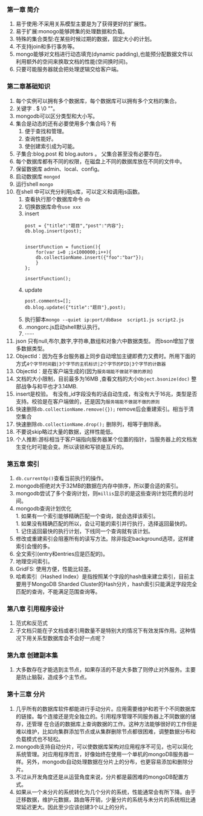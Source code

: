 ###  第一章 简介   
1. 易于使用:不采用关系模型主要是为了获得更好的扩展性。    
1. 易于扩展:monogo能够跨集的处理数据和负载。   
1. 特殊的集合类型:在某些时候过期的数据，固定大小的计划。    
1. 不支持join和多行事务等。    
1. mongo能够对文档进行动态填充(dynamic padding),也能预分配数据文件以利用额外的空间来换取文档的性能(空间换时间)。    
1. 只要可能服务器就会把处理逻辑交给客户端。 

### 第二章基础知识    
1. 每个实例可以拥有多个数据库，每个数据库可以拥有多个文档的集合。    
1. 关键字  . $ \0 ""。   
1. mongodb可以区分类型和大小写。    
1. 集合是动态的还有必要使用多个集合吗？有
    1. 便于查找和管理。   
    1. 查询性能好。   
    1. 使创建索引成为可能。   
1. 子集合:blog.post 和 blog.autors 。 父集合甚至没有必要存在。   
1. 每个数据库都有不同的权限，在磁盘上不同的数据库放在不同的文件中。   
1. 保留数据库 admin、local、config。   
1. 启动数据库  `mongod`   
1. 运行shell `mongo`   
1. 在shell 中可以充分利用js库，可以定义和调用js函数。     
    1. 查看执行那个数据库命令 `db`   
    1. 切换数据库命令`use xxx`   
    1. insert    
        ```
        post = {"title":"题目","post":"内容"};
        db.blog.insert(post);
        
        
        insertFunction = function(){
            for(var i=0 ;i<1000000;i++){
            db.collectionName.insert({"foo":"bar"});
            }
        };
          
        insertFunction();
        ```  
     1. update   
        ```
        post.comments=[];    
        db.blog.update({"title":"题目"},post);
        
        ```   
     1. 执行脚本`mongo --quiet ip:port/dbBase  script1.js script2.js`    
     1. .mongorc.js启动shell默认执行。   
     1. ······
1. json 只有null,布尔,数字,字符串,数组和对象六中数据类型。 而bson增加了很多数据类型。      
1. ObjectId：因为在多台服务器上同步自动增加主键即费力又费时。所用下面的方式`4个字节时间戳|3个字节的主机标识|2个字节的PID|3个字节的计数器`        
1. ObjectId：是在客户端生成的(因为`服务端能不做就不做的原则`)      
1. 文档的大小限制，目前最多为16MB  ,查看文档的大小`Object.bsonize(doc)` 整部战争与和平也才3.14MB.   
1. insert是校验。 有没有_id字段没有的话自动生成，有没有大于16兆，类型是否支持。校验是在客户端做的，还是因为`服务端能不做就不做的原则`    
1. 快速删除`db.collectionName.remove({});`    remove后会重建索引。相当于清空集合     
1. 快速删除`db.collectionName.drop();` 删除列，相等于删除表。   
1. 不要说skip略过大量的数据，这样性能低。   
1. 个人推断:游标相当于客户端指向服务器某个位置的指针，当服务器上的文档发生变化时可能会变。所以读锁和写锁是互斥的。   

### 第五章 索引   
1. `db.currentOp()`查看当前执行的操作。   
1. mongodb拒绝对大于32MB的数据在内存中排序，所以要合适的索引。    
1. mongodb尝试了多个查询计划，则`millis`显示的是这些查询计划花费的总时间。   
1. mongodb查询计划优化     
        1. 如果有一个索引能够精确匹配一个查询，就会选择该索引。    
        1. 如果没有精确匹配的所以，会让可能的索引并行执行，选择返回最快的。    
        1. 记住返回最快的执行计划，下线同一个查询就有该计划。     
1. 修改或重建索引会阻塞所有的读写方法。除非指定background选项，这样建索引会慢的多。    
1. 全文索引(entry和entries应是匹配的)。    
1. 地理空间索引。    
1. GridFS: 使用方便，性能比较差。   
1. 哈希索引（Hashed Index）是指按照某个字段的hash值来建立索引，目前主要用于MongoDB Sharded Cluster的Hash分片，hash索引只能满足字段完全匹配的查询，不能满足范围查询等。    

### 第八章  引用程序设计  
1. 范式和反范式     
1. 子文档只能在子文档或者引用数量不是特别大的情况下有效发挥作用。这种情况下用关系型数据库会不会好一点呢？   

### 第九章  创建副本集

1. 大多数存在才能选到主节点，如果存活的不是大多数了则停止对外服务。主要是防止脑裂，造成多个主节点。    



### 第十三章 分片    
1. 几乎所有的数据库软件都能进行手动分片。应用需要维护和若干个不同数据库的链接。每个连接还是完全独立的。引用程序管理不同服务器上不同数据的储存，还管理
在合适的数据库上查询数据的工作。这种方法能够很好的工作但是难以维护，比如向集群添加节点或从集群删除节点都很困难，调整数据分布和负载模式也不轻松。   
1. mongodb支持自动分片，可以使数据库架构对应用程序不可见，也可以简化系统管理。对应用程序而言，好像始终在使用一个单机的mongoDB服务器一样。另外，mongodb自动处理数据在分片上的分布，也更容易添加和删除分片。    
1. 不过从开发角度还是从运营角度来说，分片都是最困难的mongoDB配置方式。    
1. 如果从一个未分片的系统转化为几个分片的系统，性能通常会有所下降。由于迁移数据，维护元数据，路由等开销，少量分片的系统与未分片的系统相比通常延迟更大。因此至少应该创建3个以上的分片。    






       
